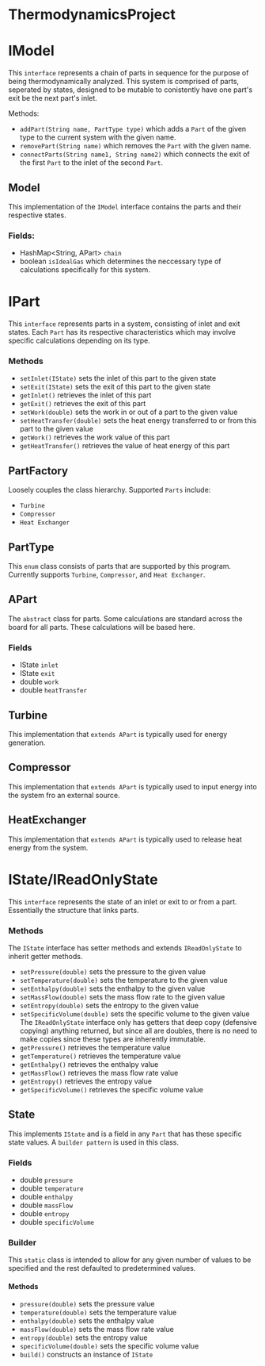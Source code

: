 # ThermodynamicsProject

# IModel
This `interface` represents a chain of parts in sequence for the purpose of being thermodynamically analyzed.
This system is comprised of parts, seperated by states, designed to be mutable to conistently have one part's exit be the next part's inlet.

Methods:
- `addPart(String name, PartType type)` which adds a `Part` of the given type to the current system with the given name.
- `removePart(String name)` which removes the `Part` with the given name.
- `connectParts(String name1, String name2)` which connects the exit of the first `Part` to the inlet of the second `Part`.

## Model
This implementation of the `IModel` interface contains the parts and their respective states.

### Fields: 
- HashMap<String, APart> `chain`
- boolean `isIdealGas` which determines the neccessary type of calculations specifically for this system.


# IPart
This `interface` represents parts in a system, consisting of inlet and exit states. Each `Part` has its respective characteristics which may involve specific calculations depending on its type.

### Methods
- `setInlet(IState)` sets the inlet of this part to the given state
- `setExit(IState)` sets the exit of this part to the given state
- `getInlet()` retrieves the inlet of this part
- `getExit()` retrieves the exit of this part
- `setWork(double)` sets the work in or out of a part to the given value
- `setHeatTransfer(double)` sets the heat energy transferred to or from this part to the given value
- `getWork()` retrieves the work value of this part
- `getHeatTransfer()` retrieves the value of heat energy of this part

## PartFactory 
Loosely couples the class hierarchy. 
Supported `Parts` include:
- `Turbine`
- `Compressor`
- `Heat Exchanger`

## PartType
This `enum` class consists of parts that are supported by this program. Currently supports `Turbine`, `Compressor`, and `Heat Exchanger`.

## APart
The `abstract` class for parts. Some calculations are standard across the board for all parts. These calculations will be based here.

### Fields
- IState `inlet`
- IState `exit`
- double `work`
- double `heatTransfer`

## Turbine
This implementation that `extends APart` is typically used for energy generation.

## Compressor
This implementation that `extends APart` is typically used to input energy into the system fro an external source.

## HeatExchanger 
This implementation that `extends APart` is typically used to release heat energy from the system.


# IState/IReadOnlyState
This `interface` represents the state of an inlet or exit to or from a part. Essentially the structure that links parts.

### Methods
The `IState` interface has setter methods and extends `IReadOnlyState` to inherit getter methods.
- `setPressure(double)` sets the pressure to the given value
- `setTemperature(double)` sets the temperature to the given value
- `setEnthalpy(double)` sets the enthalpy to the given value
- `setMassFlow(double)` sets the mass flow rate to the given value
- `setEntropy(double)` sets the entropy to the given value
- `setSpecificVolume(double)` sets the specific volume to the given value
The `IReadOnlyState` interface only has getters that deep copy (defensive copying) anything returned, but since all are doubles, there is no need to make copies since these types are inherently immutable.
- `getPressure()` retrieves the temperature value
- `getTemperature()` retrieves the temperature value
- `getEnthalpy()` retrieves the enthalpy value
- `getMassFlow()` retrieves the mass flow rate value
- `getEntropy()` retrieves the entropy value
- `getSpecificVolume()` retrieves the specific volume value

## State
This implements `IState` and is a field in any `Part` that has these specific state values. A `builder pattern` is used in this class.

### Fields
- double `pressure`
- double `temperature`
- double `enthalpy`
- double `massFlow`
- double `entropy`
- double `specificVolume`

### Builder
This `static` class is intended to allow for any given number of values to be specified and the rest defaulted to predetermined values.
#### Methods
- `pressure(double)` sets the pressure value
- `temperature(double)` sets the temperature value
- `enthalpy(double)` sets the enthalpy value
- `massFlow(double)` sets the mass flow rate value
- `entropy(double)` sets the entropy value
- `specificVolume(double)` sets the specific volume value
- `build()` constructs an instance of `IState`


